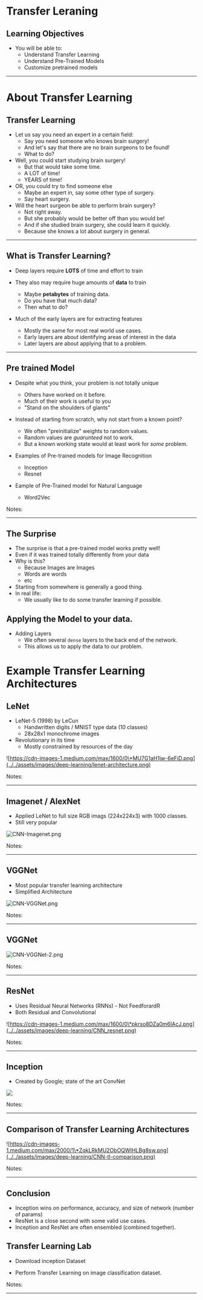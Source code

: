Transfer Leraning
======
## Learning Objectives
   * You will be able to:
     - Understand Transfer Learning
     - Understand Pre-Trained Models
     - Customize pretrained models

---

# About Transfer Learning

## Transfer Learning

 * Let us say you need an expert in a certain field:
   - Say you need someone who knows brain surgery! 
   - And let's say that there are no brain surgeons to be found!
   - What to do?
 * Well, you could start studying brain surgery!
   - But that would take some time. 
   - A LOT of time!
   - YEARS of time!
 * OR, you could try to find someone else
   - Maybe an expert in, say some other type of surgery.
   - Say heart surgery.
 * Will the heart surgeon be able to perform brain surgery?
   - Not right away.
   - But she probably would be better off than you would be!
   - And if she studied brain surgery, she could learn it quickly.
   - Because she knows a lot about surgery in general.

---

## What is Transfer Learning?

 * Deep layers require  **LOTS**  of time and effort to train
 
 * They also may require huge amounts of **data** to train
   - Maybe **petabytes** of training data.
   - Do you have that much data? 
   - Then what to do?

 * Much of the early layers are for extracting features
     - Mostly the same for most real world use cases.
     - Early layers are about identifying areas of interest in the data
     - Later layers are about applying that to a problem.
 
---

## Pre trained Model

 * Despite what you think, your problem is not totally unique
   - Others have worked on it before.
   - Much of their work is useful to you
   - "Stand on the shoulders of giants"

 * Instead of starting from scratch, why not start from a known point?
   - We often "preinitialize" weights to random values.
   - Random values are *guarunteed* not to work.
   - But a known working state would at least work for *some* problem.

 * Examples of Pre-trained models for Image Recognition
   - Inception
   - Resnet
 * Eample of Pre-Trained model for Natural Language
     - Word2Vec

Notes: 



---

## The Surprise
 * The surprise is that a pre-trained model works pretty well!
 * Even if it was trained totally differently from your data
 * Why is this?
   - Because Images are Images
   - Words are words
   - etc
 * Starting from somewhere is generally a good thing.
 * In real life:
   - We usually like to do some transfer learning if possible.

## Applying the Model to your data.

 * Adding Layers
   - We often several `dense` layers to the back end of the network.
   - This allows us to apply the data to our problem. 


# Example Transfer Learning Architectures


## LeNet

* LeNet-5 (1998) by LeCun
  - Handwritten digits / MNIST type data (10 classes)
  - 28x28x1 monochrome images
* Revolutionary in its time
  - Mostly constrained by resources of the day


![https://cdn-images-1.medium.com/max/1600/0\*MU7G1aH1jw-6eFiD.png](../../assets/images/deep-learning/lenet-architecture.png) <!-- {"left" : 1.02, "top" : 4.11, "height" : 2.02, "width" : 8.21} -->

Notes: 

---

## Imagenet / AlexNet

* Applied LeNet to full size RGB imags (224x224x3) with 1000 classes.
* Still very popular

![CNN-Imagenet.png](../../assets/images/deep-learning/CNN-Imagenet.png) <!-- {"left" : 1.02, "top" : 2.49, "height" : 3.97, "width" : 8.21} -->


Notes: 

---

## VGGNet

* Most popular transfer learning architecture
* Simplified Architecture


![CNN-VGGNet.png](../../assets/images/deep-learning/CNN-VGG.png) <!-- {"left" : 1.02, "top" : 2.03, "height" : 4.85, "width" : 8.21} -->

Notes: 

---

## VGGNet

![CNN-VGGNet-2.png](../../assets/images/deep-learning/CNN-VGG-2.png) <!-- {"left" : 0.62, "top" : 2.21, "height" : 2.1, "width" : 9.01} -->


Notes: 


---

## ResNet

* Uses Residual Neural Networks (RNNs) - Not FeedforardR
* Both Residual and Convolutional

![https://cdn-images-1.medium.com/max/1600/0\*pkrso8DZa0m6IAcJ.png](../../assets/images/deep-learning/CNN_resnet.png) <!-- {"left" : 0.6, "top" : 2.3, "height" : 2.9, "width" : 9.05} -->

Notes: 


---

## Inception

* Created by Google; state of the art ConvNet 

![](../../assets/images/deep-learning/CNN-Inception.png) <!-- {"left" : 0.6, "top" : 2.3, "height" : 2.9, "width" : 9.05} -->

Notes: 


---

## Comparison of Transfer Learning Architectures

![https://cdn-images-1.medium.com/max/2000/1\*ZqkLRkMU2ObOQWIHLBg8sw.png](../../assets/images/deep-learning/CNN-tl-comparison.png) <!-- {"left" : 0.52, "top" : 2.11, "height" : 3.75, "width" : 9.2} -->




Notes: 

---


## Conclusion
 * Inception wins on performance, accuracy, and size of network (number of params)
 * ResNet is a close second with some valid use cases.
 * Inception and ResNet are often ensembled (combined together).

## Transfer Learning Lab


 * Download inception Dataset

 * Perform Transfer Learning on image classification dataset. 

Notes: 



---
